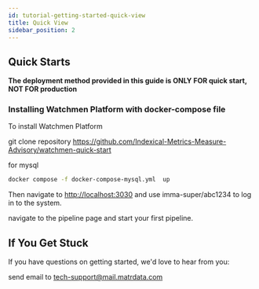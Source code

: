 ```yaml
---
id: tutorial-getting-started-quick-view
title: Quick View
sidebar_position: 2
---
```


## Quick Starts

**The deployment method provided in this guide is ONLY FOR quick start, NOT FOR production** 


### Installing Watchmen Platform with docker-compose file 

To install Watchmen Platform 

git clone repository  https://github.com/Indexical-Metrics-Measure-Advisory/watchmen-quick-start



for mysql

```bash
docker compose -f docker-compose-mysql.yml  up

```

Then navigate to <http://localhost:3030> and use  imma-super/abc1234 to log in to the system.

navigate to the pipeline page and start your first pipeline. 


## If You Get Stuck

If you have questions on getting started, we'd love to hear from you:

send email to tech-support@mail.matrdata.com